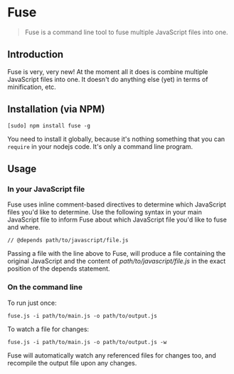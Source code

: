 # Fuse

> Fuse is a command line tool to fuse multiple JavaScript files into one.

## Introduction

Fuse is very, very new! At the moment all it does is combine multiple JavaScript files into one. It doesn't do anything else (yet) in terms of minification, etc.

## Installation (via NPM)

	[sudo] npm install fuse -g

You need to install it globally, because it's nothing something that you can `require` in your nodejs code. It's only a command line program.

## Usage

### In your JavaScript file

Fuse uses inline comment-based directives to determine which JavaScript files you'd like to determine. Use the following syntax in your main JavaScript file to inform Fuse about which JavaScript file you'd like to fuse and where.

	// @depends path/to/javascript/file.js

Passing a file with the line above to Fuse, will produce a file containing the original JavaScript and the content of *path/to/javascript/file.js* in the exact position of the depends statement.

### On the command line

To run just once:

	fuse.js -i path/to/main.js -o path/to/output.js

To watch a file for changes:

	fuse.js -i path/to/main.js -o path/to/output.js -w

Fuse will automatically watch any referenced files for changes too, and recompile the output file upon any changes.
